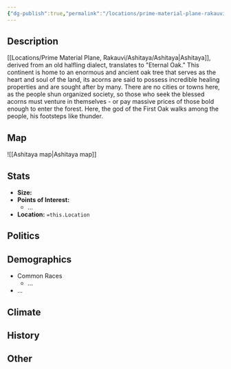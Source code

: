 ```yaml
---
{"dg-publish":true,"permalink":"/locations/prime-material-plane-rakauvi/ashitaya/ashitaya/","tags":["Location","Continent"]}
---
```


## Description
[[Locations/Prime Material Plane, Rakauvi/Ashitaya/Ashitaya\|Ashitaya]], derived from an old halfling dialect, translates to "Eternal Oak." This continent is home to an enormous and ancient oak tree that serves as the heart and soul of the land, its acorns are said to possess incredible healing properties and are sought after by many. There are no cities or towns here, as the people shun organized society, so those who seek the blessed acorns must venture in themselves - or pay massive prices of those bold enough to enter the forest. Here, the god of the First Oak walks among the people, his footsteps like thunder. 
## Map
![[Ashitaya map\|Ashitaya map]]
## Stats
- **Size:** 
- **Points of Interest:**
    - ...
- **Location:** `=this.Location`

## Politics

## Demographics
- Common Races
    - ...
- ...

## Climate

## History

## Other 